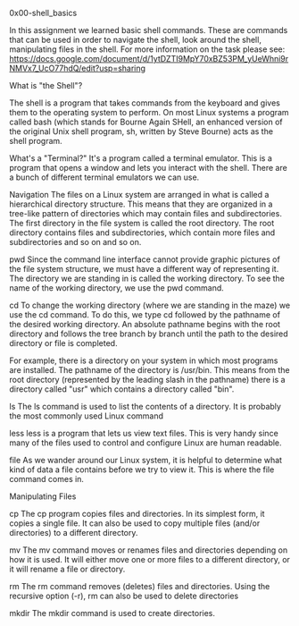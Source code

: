 0x00-shell_basics

In this assignment we learned basic shell commands. These are commands that can be used in order to navigate the shell, look around the shell, manipulating files in the shell. For more information on the task please see: https://docs.google.com/document/d/1ytDZTI9MpY70xBZ53PM_yUeWhni9rNMVx7_UcO77hdQ/edit?usp=sharing


What is "the Shell"?

The shell is a program that takes commands from the keyboard and gives them to the operating system to perform. On most Linux systems a program called bash (which stands for Bourne Again SHell, an enhanced version of the original Unix shell program, sh, written by Steve Bourne) acts as the shell program.

What's a "Terminal?"
It's a program called a terminal emulator. This is a program that opens a window and lets you interact with the shell. There are a bunch of different terminal emulators we can use.

Navigation
The files on a Linux system are arranged in what is called a hierarchical directory structure. This means that they are organized in a tree-like pattern of directories  which may contain files and subdirectories. The first directory in the file system is called the root directory. The root directory contains files and subdirectories, which contain more files and subdirectories and so on and so on.

pwd
Since the command line interface cannot provide graphic pictures of the file system structure, we must have a different way of representing it. The directory we are standing in is called the working directory. To see the name of the working directory, we use the pwd command.

cd
To change the working directory (where we are standing in the maze) we use the cd command. To do this, we type cd followed by the pathname of the desired working directory. An absolute pathname begins with the root directory and follows the tree branch by branch until the path to the desired directory or file is completed. 

For example, there is a directory on your system in which most programs are installed. The pathname of the directory is /usr/bin. This means from the root directory (represented by the leading slash in the pathname) there is a directory called "usr" which contains a directory called "bin".

ls
The ls command is used to list the contents of a directory. It is probably the most commonly used Linux command

less
less is a program that lets us view text files. This is very handy since many of the files used to control and configure Linux are human readable.

file
As we wander around our Linux system, it is helpful to determine what kind of data a file contains before we try to view it. This is where the file command comes in.

Manipulating Files

cp 
The cp program copies files and directories. In its simplest form, it copies a single file. It can also be used to copy multiple files (and/or directories) to a different directory. 

mv
The mv command moves or renames files and directories depending on how it is used. It will either move one or more files to a different directory, or it will rename a file or directory.

rm
The rm command removes (deletes) files and directories. Using the recursive option (-r), rm can also be used to delete directories

mkdir
The mkdir command is used to create directories.
